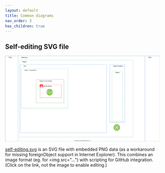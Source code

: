 ```yaml
---
layout: default
title: Common diagrams 
nav_order: 3
has_children: true
---
```


## Self-editing SVG file

![Self-editing Diagram](vpc-template.svg)

<a href="http://jgraph.github.io/drawio-github/self-editing.svg" target="_blank">self-editing.svg</a> is an SVG file with embedded PNG data (as a workaround for missing foreignObject support in Internet Explorer). This combines an image format (eg. for <img src="...") with scripting for GitHub integration. (Click on the link, not the image to enable editing.)